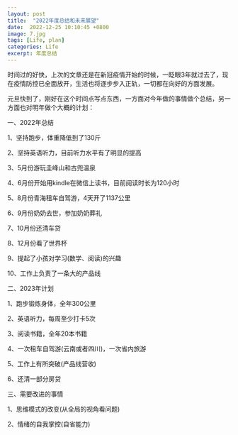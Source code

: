 ```yaml
---
layout: post
title:  "2022年度总结和未来展望"
date:  2022-12-25 10:10:45 +0800
image: 7.jpg
tags: [Life, plan]
categories: Life
excerpt: 年度总结
---
```


时间过的好快，上次的文章还是在新冠疫情开始的时候，一眨眼3年就过去了，现在疫情防控已全面放开，生活也将逐步步入正轨，一切都在向好的方面发展。

元旦快到了，刚好在这个时间点写点东西，一方面对今年做的事情做个总结，另一方面也对明年做个大概的计划：

一、2022年总结

1、坚持跑步，体重降低到了130斤

2、坚持英语听力，目前听力水平有了明显的提高

3、5月份游玩圭峰山和古兜温泉

4、6月份开始用kindle在微信上读书，目前阅读时长为120小时

5、8月份青海租车自驾游，4天开了1137公里

6、9月份奶奶去世，参加奶奶葬礼

7、10月份还清车贷

8、12月份看了世界杯

9、提起了小孩对学习(数学、阅读)的兴趣

10、工作上负责了一条大的产品线

二、2023年计划

1、跑步锻炼身体，全年300公里

2、英语听力，每周至少打卡5次

3、阅读书籍，全年20本书籍

4、一次租车自驾游(云南或者四川)，一次省内旅游

5、工作上有所突破(产品线营收)

6、还清一部分房贷

三、需要改进的事情

1、思维模式的改变(从全局的视角看问题)

2、情绪的自我掌控(自省能力)





